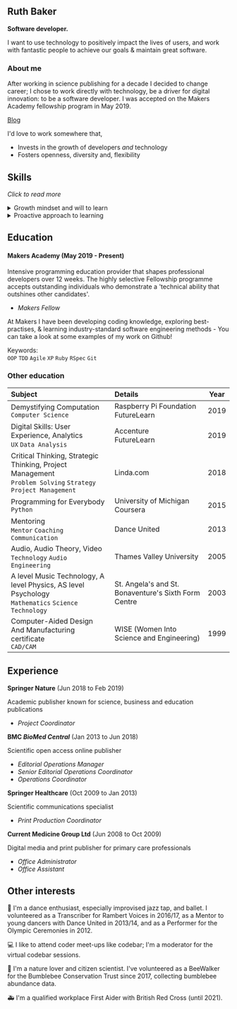 ## Ruth Baker
**Software developer.**

I want to use technology to positively impact the lives of users, and work with fantastic people to achieve our goals & maintain great software.

### About me

After working in science publishing for a decade I decided to change career; I chose to work directly with technology, be a driver for digital innovation: to be a software developer.
I was accepted on the Makers Academy fellowship program in May 2019.


[Blog](https://dev.to/ruthmoog)

I'd love to work somewhere that,
 - Invests in the growth of developers _and_ technology
 - Fosters openness, diversity and, flexibility

## Skills

*Click to read more*

<!-- #### Problem solving

<details><summary>Able to create scalable solutions to time-boxed problems</summary><p>

At _Springer Nature_ I developed a strategy for GDPR compliance on journals which were not meeting minimum requirements. To do this I collaborated with colleagues to investigate issues and generate potential solutions. I prioritised effective and achievable ideas to make all journals compliant with minimal disruption and to deadline.

</p></details>
<details><summary>Investigate the root cause</summary><p>

When coding with others I've been told my tenacity when getting to the bottom of errors is to be admired!  If a test passes but the results don't look quite right, I want to know why.

At _Springer Nature_ I was tasked with introducing a check in production to avoid publishing manuscripts with censoring errors.  When I looked into the cause, the users were not given censoring instructions and were making mistakes.  In addition, the user community had more complex censoring needs than anticipated.  As well as providing up-to-date instructions, I was able to introduce a check prior to production. This targeted only _relevant_ manuscripts without impacting production workload, whilst saving time and heartache for the users.

</p></details>
<!-- Use tools for planning eg mind maps and flow charts -->
<!-- Break problems into smaller parts -->

<!-- #### Accuracy -->

<!-- <details><summary>Good at spotting typographical errors</summary><p>

I look out for errors and am good at spotting them.  This attention to detail was a requirement of my job in print production at _Springer Healthcare_.  I was responsible for approving proofs of print books and conference materials.  In my roles at _BMC_ I would write and check online copy, and was called upon for proof-reading copy and HTML in my department.  It's a useful skill for writing code!

</p></details>
<details><summary>Proactive approach to corrections</summary><p>

I am happy to make editorial suggestions and have used pull requests to improve document or code quality; like in the [codebar tutorials](https://github.com/ruthmoog/tutorials/commits?author=ruthmoog); or the [Odin Project curriculum](https://github.com/ruthmoog/curriculum/commits?author=ruthmoog).

</p></details>

#### Quick learner -->

<details><summary>Growth mindset and will to learn</summary><p>

In being selected for _Makers_ I can say that they agree with this!  I take an organised approach to learning and consider where I focus.  Changing my career demonstrates my determination to continue learning and to improve at programming for the long-term.

</p></details>
<details><summary>Proactive approach to learning</summary><p>

I enjoy learning and have become good better at identifying where I can improve.  I was struggling to limit my side-projects and was frustrated that as a result I wasn't delivering as quickly as I wanted.  I used the opportunity to learn Kanban, by reading up and watching a talk by Eric Brechner, then, I used personal Kanban to manage my side-projects with Trello.  Kaban helped me focus, work with clear deliverables, and lessen the cognitive load by reframing a long list of incomplete tasks as backlog.

</p></details>
<!-- Use retrospectives and feedback to spot opportunity -->

<!-- #### Collaboration

 - worked as a line manager, volunteered as a teacher and mentor sensitive to the experience of others, able to explain complex ideas or describe ideas in a new way.
 - Pair programming with colleagues and more experienced peers and share rewards across the team -->

## Education

#### Makers Academy (May 2019 - Present)
Intensive programming education provider that shapes professional developers over 12 weeks.  The highly selective Fellowship programme accepts outstanding individuals who demonstrate a 'technical ability that outshines other candidates'.

- *Makers Fellow*

At Makers I have been developing coding knowledge, exploring best-practises, & learning industry-standard software engineering methods - You can take a look at some examples of my work on Github!

Keywords:<br>
`OOP` `TDD` `Agile` `XP` `Ruby` `RSpec` `Git`

### Other education 
| Subject | Details | Year|
| :--- | :--- | :---: |
| Demystifying Computation <br>`Computer Science` | Raspberry Pi Foundation<br>FutureLearn | 2019 |
| Digital Skills: User Experience, Analytics <br>`UX` `Data Analysis` | Accenture<br>FutureLearn | 2019 |
| Critical Thinking, Strategic Thinking, Project Management <br>`Problem Solving` `Strategy` `Project Management` | Linda.com | 2018 |
| Programming for Everybody <br>`Python` | University of Michigan<br>Coursera | 2015 |
| Mentoring<br>`Mentor` `Coaching` ` Communication` | Dance United | 2013 |
| Audio, Audio Theory, Video <br>`Technology` `Audio Engineering` | Thames Valley University | 2005 |
| A level Music Technology, A level Physics, AS level Psychology <br>`Mathematics` `Science` `Technology` | St. Angela's and St. Bonaventure's Sixth Form Centre | 2003 |
| Computer-Aided Design And Manufacturing certificate <br>`CAD/CAM`| WISE (Women Into Science and Engineering) | 1999 |

## Experience

**Springer Nature** (Jun 2018 to Feb 2019)

Academic publisher known for science, business and education publications
- *Project Coordinator*

**BMC _BioMed Central_** (Jan 2013 to Jun 2018)

Scientific open access online publisher
- *Editorial Operations Manager*
- *Senior Editorial Operations Coordinator*
- *Operations Coordinator*

**Springer Healthcare** (Oct 2009 to Jan 2013)

Scientific communications specialist
- *Print Production Coordinator*

**Current Medicine Group Ltd** (Jun 2008 to Oct 2009)

Digital media and print publisher for primary care professionals
- *Office Administrator*
- *Office Assistant*

## Other interests
:dancer: I'm a dance enthusiast, especially improvised jazz tap, and ballet. I volunteered as a Transcriber for Rambert Voices in 2016/17, as a Mentor to young dancers with Dance United in 2013/14, and as a Performer for the Olympic Ceremonies in 2012.

:computer: I like to attend coder meet-ups like codebar; I'm a moderator for the virtual codebar sessions.

:bee: I'm a nature lover and citizen scientist.  I've volunteered as a BeeWalker for the Bumblebee Conservation Trust since 2017, collecting bumblebee abundance data.

:ambulance: I'm a qualified workplace First Aider with British Red Cross (until 2021).
